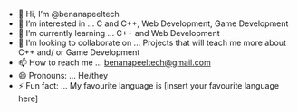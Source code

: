 - 👋 Hi, I’m @benanapeeltech
- 👀 I’m interested in ... C and C++, Web Development, Game Development
- 🌱 I’m currently learning ... C++ and Web Development
- 💞️ I’m looking to collaborate on ... Projects that will teach me more about C++ and/ or Game Development
- 📫 How to reach me ... benanapeeltech@gmail.com
- 😄 Pronouns: ... He/they
- ⚡ Fun fact: ... My favourite language is [insert your favourite language here]
